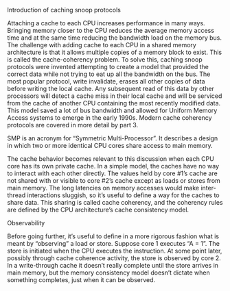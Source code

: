 
Introduction of caching snoop protocols

Attaching a cache to each CPU increases performance in many ways. Bringing memory closer to the CPU reduces the average memory access time and at the same time reducing the bandwidth load on the memory bus. The challenge with adding cache to each CPU in a shared memory architecture is that it allows multiple copies of a memory block to exist. This is called the cache-coherency problem. To solve this, caching snoop protocols were invented attempting to create a model that provided the correct data while not trying to eat up all the bandwidth on the bus. The most popular protocol, write invalidate, erases all other copies of data before writing the local cache. Any subsequent read of this data by other processors will detect a cache miss in their local cache and will be serviced from the cache of another CPU containing the most recently modified data. This model saved a lot of bus bandwidth and allowed for Uniform Memory Access systems to emerge in the early 1990s. Modern cache coherency protocols are covered in more detail by part 3.

SMP is an acronym for “Symmetric Multi-Processor”. It describes a design in which two or more identical CPU cores share access to main memory.

The cache behavior becomes relevant to this discussion when each CPU core has its own private cache. In a simple model, the caches have no way to interact with each other directly. The values held by core #1’s cache are not shared with or visible to core #2’s cache except as loads or stores from main memory. The long latencies on memory accesses would make inter-thread interactions sluggish, so it’s useful to define a way for the caches to share data. This sharing is called cache coherency, and the coherency rules are defined by the CPU architecture’s cache consistency model.

Observability

Before going further, it’s useful to define in a more rigorous fashion what is meant by “observing” a load or store. Suppose core 1 executes “A = 1”. The store is initiated when the CPU executes the instruction. At some point later, possibly through cache coherence activity, the store is observed by core 2. In a write-through cache it doesn’t really complete until the store arrives in main memory, but the memory consistency model doesn’t dictate when something completes, just when it can be observed.


